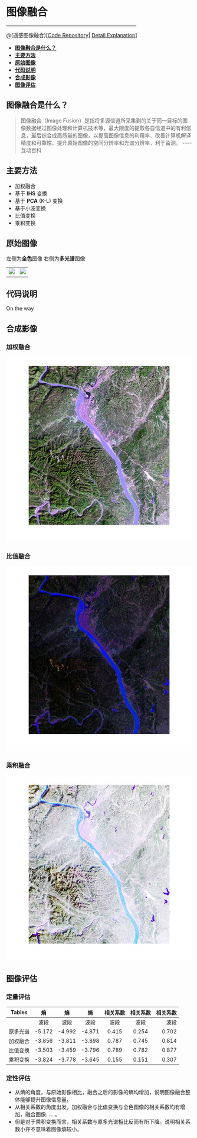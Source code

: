 # 图像融合
<hr width=70% size = 3 color=red alingn = center />

@(遥感图像融合)[[Code Repository](https://github.com/JinlongLi2016/RemoteSensingImaglanation)| [Detail Explanation](http://www.baike.com/wiki/%E5%9B%BE%E5%83%8F%E8%9E%8D%E5%90%88)]

+ [**图像融合是什么？**](https://github.com/JinlongLi2016/RemoteSensingImageProcessor/tree/master/2%20merge%20Fusion#什么是图像融合)
+ [**主要方法**](https://github.com/JinlongLi2016/RemoteSensingImageProcessor/tree/master/2%20merge%20Fusion#主要方法)
+ [**原始图像**](https://github.com/JinlongLi2016/RemoteSensingImageProcessor/tree/master/2%20merge%20Fusion#原始图像)
+ [**代码说明**](https://github.com/JinlongLi2016/RemoteSensingImageProcessor/tree/master/2%20merge%20Fusion#代码说明)
+ [**合成影像**](https://github.com/JinlongLi2016/RemoteSensingImageProcessor/tree/master/2%20merge%20Fusion#合成影像)
+ [**图像评估**](https://github.com/JinlongLi2016/RemoteSensingImageProcessor/tree/master/2%20merge%20Fusion#图像评估)


## 图像融合是什么？

>图像融合（Image Fusion）是指将多源信道所采集到的关于同一目标的图像数据经过图像处理和计算机技术等，最大限度的提取各自信道中的有利信息，最后综合成高质量的图像，以提高图像信息的利用率、改善计算机解译精度和可靠性、提升原始图像的空间分辨率和光谱分辨率，利于监测。 ---- 互动百科

## 主要方法
* 加权融合
* 基于 **IHS** 变换
* 基于 **PCA** (K-L) 变换
* 基于小波变换
* 比值变换
* 乘积变换
## 原始图像
左侧为**全色**图像 右侧为**多光谱**图像
<table><tr>
<td><img src=spot.bmp height = 500 border=0></td>
<td><img src=tm_743.bmp height = 500 border=0></td>
</tr></table>


## 代码说明

 On the way

## 合成影像
### 加权融合
<img src = '加权融合.jpg' height = 500 alt = '加权融合 image'/>

### 比值融合
<img src = '比值变换融合.jpg' height = 500 alt = '比值变换融合 image'/>

### 乘积融合
<img src = '乘积变换.jpg' height = 500 alt = '乘积 image'/>

## 图像评估

###  定量评估

| Tables        |  熵      |     熵   | 熵 | 相关系数| 相关系数| 相关系数|
| ------------- |:-------:|:----------:|:--------:|:------:|:------:|----:|
|        | 波段     | 波段       | 波段      | 波段    |     波段 |    波段
| 原多光谱       | -5.172    |   -4.992 |  -4.871  |  0.415 | 0.254 |  0.702
| 加权融合       | -3.856    |   -3.811 |-3.898    |  0.787 |  0.745|  0.814
| 比值变换       | -3.503    |   -3.459 | -3.796   | 0.789  | 0.782 | 0.877
| 乘积变换       | -3.824    |   -3.778 | -3.645   | 0.155  |   0.151|   0.307


###  定性评估
+ 从熵的角度，与原始影像相比，融合之后的影像的熵均增加，说明图像融合整体能够提升图像信息量。
+ 从相关系数的角度出发，加权融合与比值变换与全色图像的相关系数均有增加，融合图像......。
+ 但是对于乘积变换而言，相关系数与原多光谱相比反而有所下降。说明相关系数小并不意味着图像熵较小。
